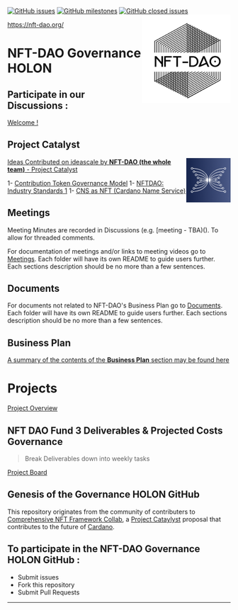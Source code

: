 [![GitHub issues](https://img.shields.io/github/issues/NFT-DAO/Governance-HOLON?style=flat-square)](https://github.com/NFT-DAO/Governance-HOLON/issues)
[![GitHub milestones](https://img.shields.io/github/milestones/open/NFT-DAO/Governance-HOLON?style=flat-square)](https://github.com/NFT-DAO/Governance-HOLON/milestones)
[![GitHub closed issues](https://img.shields.io/github/issues-closed-raw/NFT-DAO/Governance-HOLON?style=flat-square)](https://github.com/NFT-DAO/Governance-HOLON/issues?q=is%3Aissue+is%3Aclosed)
<img src="Business-Plan/14-Our-Appendix/Graphics/Transparent_Logo_Small_On_White.png" align="right" width="200">

https://nft-dao.org/

# NFT-DAO Governance HOLON

## Participate in our Discussions :
[Welcome !](https://github.com/NFT-DAO/Governance-HOLON/discussions/50)

## Project Catalyst
<img src="Business-Plan/14-Our-Appendix/Graphics/ideascale.png" align="right" width="100">

[Ideas Contributed on ideascale by **NFT-DAO (the whole team)** - Project Catalyst](https://cardano.ideascale.com/a/pmd/3071109-48088?)  

1- [Contribution Token Governance Model](https://cardano.ideascale.com/a/dtd/Contribution-Token-Governance-Model/352773-48088)
1- [NFTDAO: Industry Standards 1](https://cardano.ideascale.com/a/dtd/NFTDAO-Industry-Standards-1/352362-48088)
1- [CNS as NFT (Cardano Name Service)](https://cardano.ideascale.com/a/dtd/CNS-as-NFT-Cardano-Name-Service/352159-48088)


## Meetings
Meeting Minutes are recorded in Discussions (e.g. [meeting - TBA)(). To allow for threaded comments.

For documentation of meetings and/or links to meeting videos go to [Meetings](/Meetings). Each folder will have its own README to guide users further. Each sections description should be no more than a few sentences.

## Documents
For documents not related to NFT-DAO's Business Plan go to [Documents](/Documents/). Each folder will have its own README to guide users further. Each sections description should be no more than a few sentences.

## Business Plan
[A summary of the contents of the **Business Plan** section may be found here](Business-Plan/Summary.md)

# Projects
[Project Overview](https://github.com/NFT-DAO/Governance-HOLON/projects) 

## NFT DAO Fund 3 Deliverables & Projected Costs Governance
> Break Deliverables down into weekly tasks

[Project Board](https://github.com/NFT-DAO/Governance-HOLON/projects/2)

## Genesis of the Governance HOLON GitHub
This repository originates from the community of contributers to [Comprehensive NFT Framework Collab](https://cardano.ideascale.com/a/dtd/Comprehensive-NFT-Framework-Collab/334521-48088), a [Project Cataylyst](https://cardano.ideascale.com/) proposal that contributes to the future of [Cardano](https://cardano.org/).

## To participate in the NFT-DAO Governance HOLON GitHub :
* Submit issues
* Fork this repository
* Submit Pull Requests



-----------------------------


